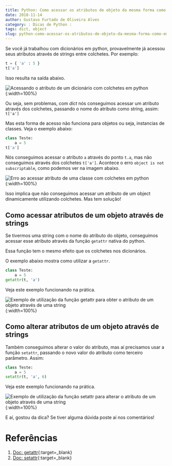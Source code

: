 ```yaml
---
title: Python: Como acessar os atributos de objeto da mesma forma como em um dicionário.
date: 2018-11-14
author: Gustavo Furtado de Oliveira Alves
category: : Dicas de Python :
tags: dict, object
slug: python-como-acessar-os-atributos-de-objeto-da-mesma-forma-como-em-um-dicionario
---
```


Se você já trabalhou com dicionários em python, provavelmente já acessou seus atributos através de strings entre colchetes. Por exemplo:

```python
t = { 'a' : 5 }
t['a']
```

Isso resulta na saída abaixo.

![Acessando o atributo de um dicionário com colchetes em python](/images/python-como-acessar-os-atributos-de-objeto-da-mesma-forma-como-em-um-dicionario/acessando-atributo-dict.png){:width=100%}

Ou seja, sem problemas, com _dict_ nós conseguimos acessar um atributo através dos colchetes, passando o nome do atributo como string, assim: `t['a']`

Mas esta forma de acesso não funciona para objetos ou seja, instancias de classes. Veja o exemplo abaixo:

```python
class Teste:
    a = 5
t['a']
```

Nós conseguimos acessar o atributo `a` através do ponto `t.a`, mas não conseguimos através dos colchetes `t['a']`.
Acontece o erro `object is not subscriptable`, como podemos ver na imagem abaixo.

![Erro ao acessar atributo de uma classe com colchetes em python](/images/python-como-acessar-os-atributos-de-objeto-da-mesma-forma-como-em-um-dicionario/erro-ao-acessar-atributo-de-objecto-colchetes.png){:width=100%}

Isso implica que não conseguimos acessar um atributo de um object dinamicamente utilizando colchetes. 
Mas tem solução!

## Como acessar atributos de um objeto através de strings

Se tivermos uma string com o nome do atributo do objeto, conseguimos acessar esse atributo através da função `getattr` nativa do python.

Essa função tem o mesmo efeito que os colchetes nos dicionários.

O exemplo abaixo mostra como utilizar a `getattr`.

```python
class Teste:
    a = 5
getattr(t, 'a')
```

Veja este exemplo funcionando na prática.

![Exemplo de utilização da função getattr para obter o atributo de um objeto através de uma string](/images/python-como-acessar-os-atributos-de-objeto-da-mesma-forma-como-em-um-dicionario/exemplo-getattr.gif){:width=100%}

## Como alterar atributos de um objeto através de strings

Também conseguimos alterar o valor do atributo, mas aí precisamos usar a função `setattr`,
passando o novo valor do atributo como terceiro parâmetro. Assim:

```python
class Teste:
    a = 5
setattr(t, 'a', 6)
```

Veja este exemplo funcionando na prática.

![Exemplo de utilização da função setattr para alterar o atributo de um objeto através de uma string](/images/python-como-acessar-os-atributos-de-objeto-da-mesma-forma-como-em-um-dicionario/exemplo-setattr.gif){:width=100%}

E aí, gostou da dica? Se tiver alguma dúvida poste aí nos comentários!

# Referências

1. [Doc: getattr](https://docs.python.org/3/library/functions.html#getattr){:target=\_blank}
2. [Doc: setattr](https://docs.python.org/3/library/functions.html#setattr){:target=\_blank}

